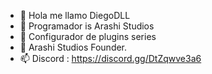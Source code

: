 - 👋 Hola me llamo DiegoDLL
- 👀 Programador is Arashi Studios
- 🌱 Configurador de plugins series
- 💞️ Arashi Studios Founder.
- 📫 Discord : https://discord.gg/DtZqwve3a6

<!---
Diego programador 
--->
